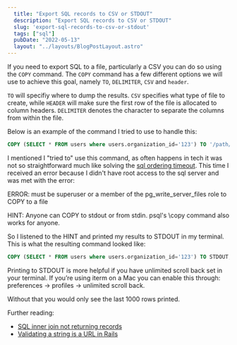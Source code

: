 ```yaml
---
  title: "Export SQL records to CSV or STDOUT"
  description: "Export SQL records to CSV or STDOUT"
  slug: 'export-sql-records-to-csv-or-stdout'
  tags: ["sql"]
  pubDate: "2022-05-13"
  layout: "../layouts/BlogPostLayout.astro"
---
```


If you need to export SQL to a file, particularly a CSV you can do so using the `COPY` command. The `COPY` command has a few different options we will use to achieve this goal, namely `TO`, `DELIMITER`, `CSV` and `header`.

`TO` will specifiy where to dump the results. `CSV` specifies what type of file to create, while `HEADER` will make sure the first row of the file is allocated to column headers. `DELIMITER` denotes the character to separate the columns from within the file.

Below is an example of the command I tried to use to handle this:
```sql
COPY (SELECT * FROM users where users.organization_id='123') TO '/path/to/newfile' WITH DELIMITER ',' CSV HEADER;
```

I mentioned I "tried to" use this command, as often happens in tech it was not so straightforward much like solving the [sql ordering timeout](https://tinytechtuts.com/2022-sql-timeout-ordering). This time I received an error because I didn't have root access to the sql server and was met with the error:

ERROR:  must be superuser or a member of the pg_write_server_files role to COPY to a file

HINT:  Anyone can COPY to stdout or from stdin. psql's \copy command also works for anyone.

So I listened to the HINT and printed my results to STDOUT in my terminal. This is what the resulting command looked like:

```sql
COPY (SELECT * FROM users where users.organization_id='123') TO STDOUT;
```

Printing to STDOUT is more helpful if you have unlimited scroll back set in your terminal. If you’re using iterm on a Mac you can enable this through:
preferences -> profiles -> unlimited scroll back. 

Without that you would only see the last 1000 rows printed.

Further reading:
- [SQL inner join not returning records](https://tinytechtuts.com/2022-sql-inner-join-not-returning-records)
- [Validating a string is a URL in Rails](https://tinytechtuts.com/2022-validating-string-is-a-url)
